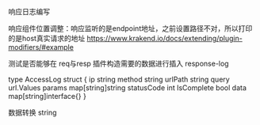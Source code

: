 响应日志编写

响应组件位置调整：响应监听的是endpoint地址，之前设置路径不对，所以打印的是host真实请求的地址
https://www.krakend.io/docs/extending/plugin-modifiers/#example

测试是否能够在 req与resp 插件构造需要的数据进行插入 response-log

type AccessLog struct {
	ip string
	method string
	urlPath  string
	query url.Values
	params map[string]string
	statusCode int
	IsComplete bool
	data map[string]interface{}
}

数据转换 string 